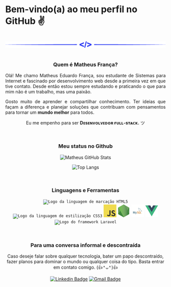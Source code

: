 # Bem-vindo(a) ao meu perfil no GitHub ✌

<br />

<div style="text-align:center"><img src="./barra-dev.png" /></div>

<br />

<div align="center">
  
### Quem é Matheus França?

<div align="justify">
Olá! Me chamo Matheus Eduardo França, sou estudante de Sistemas para Internet e fascinado por desenvolvimento web desde a primeira vez em que tive contato. Desde então estou sempre estudando e praticando o que para mim não é um trabalho, mas uma paixão.

Gosto muito de aprender e compartilhar conhecimento. Ter ideias que façam a diferença e planejar soluções que contribuam com pensamentos para tornar um **mundo melhor** para todos.
  </div>

Eu me empenho para ser **Dᴇsᴇɴᴠᴏʟᴠᴇᴅᴏʀ ғᴜʟʟ-sᴛᴀᴄᴋ.** ツ

<br />

### Meu status no Github

![Matheus GitHub Stats](https://github-readme-stats.vercel.app/api?username=matheusfr27&show_icons=true)

![Top Langs](https://github-readme-stats.vercel.app/api/top-langs/?username=matheusfr27&layout=compact)

<br />

### Linguagens e Ferramentas

<code><img alt="Logo da linguagem de marcação HTML5" height="40" src="https://www.w3.org/html/logo/badge/html5-badge-h-solo.png"></code>
<code><img alt="Logo da linguagem de estilização CSS3" height="40" src="https://seeklogo.com/images/C/css3-logo-8724075274-seeklogo.com.png"></code>
<code><img alt="Logo da linguagem de programação Javascript" height="40" src="https://raw.githubusercontent.com/github/explore/80688e429a7d4ef2fca1e82350fe8e3517d3494d/topics/javascript/javascript.png"></code>
<code><img alt="Logo do Node.js" height="40" src="https://raw.githubusercontent.com/github/explore/80688e429a7d4ef2fca1e82350fe8e3517d3494d/topics/nodejs/nodejs.png"></code>
<code><img alt="Logo da linguagem Mysql" height="40" src="https://raw.githubusercontent.com/github/explore/80688e429a7d4ef2fca1e82350fe8e3517d3494d/topics/mysql/mysql.png"></code>
<code><img alt="Logo do framework javascript Vue.js" height="40" src="https://raw.githubusercontent.com/github/explore/80688e429a7d4ef2fca1e82350fe8e3517d3494d/topics/vue/vue.png"></code>
<code><img alt="Logo do framework Laravel" height="40" src="https://raw.githubusercontent.com/laravel/art/master/laravel-logo.png"></code>

<br />

### Para uma conversa informal e descontraída

Caso deseje falar sobre qualquer tecnologia, bater um papo descontraído, fazer planos para dominar o mundo ou qualquer coisa do tipo. Basta entrar em contato comigo. (👍 ❛ ᴗ ❛ )👍

[![Linkedin Badge](https://img.shields.io/badge/-LinkedIn-blue?style=flat-square&logo=Linkedin&logoColor=white&link=www.linkedin.com/in/matheuseduardofranca/)](https://www.linkedin.com/in/matheuseduardofranca/)
[![Gmail Badge](https://img.shields.io/badge/-Gmail-orange?style=flat-square&logo=Gmail&logoColor=white&link=https://mail.google.com/mail/u/0/?ogbl#inbox?compose=CllgCJlJWFlzJJJkFzDtRfhhrXGDvLggrsKVdndbGLwxkMQcHjpLqqjlpjTKLxvzvXJptTWCZVV)](https://mail.google.com/mail/u/0/?ogbl#inbox?compose=CllgCJlJWFlzJJJkFzDtRfhhrXGDvLggrsKVdndbGLwxkMQcHjpLqqjlpjTKLxvzvXJptTWCZVV)
  
  </div>
